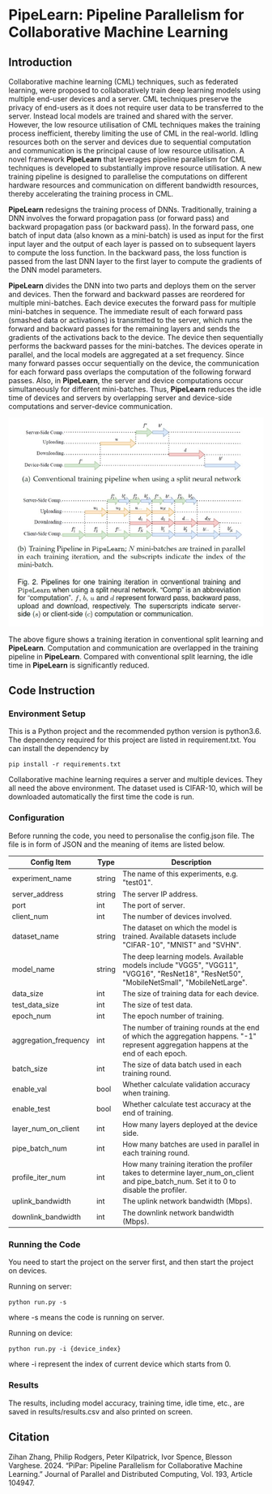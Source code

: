# **PipeLearn**: Pipeline Parallelism for Collaborative Machine Learning

## Introduction

Collaborative machine learning (CML) techniques, such as federated learning, were proposed to collaboratively train deep learning models using multiple end-user devices and a server. CML techniques preserve the privacy of end-users as it does not require user data to be transferred to the server. Instead local models are trained and shared with the server. However, the low resource utilisation of CML techniques makes the training process inefficient, thereby limiting the use of CML in the real-world. Idling resources both on the server and devices due to sequential computation and communication is the principal cause of low resource utilisation. A novel framework **PipeLearn** that leverages pipeline parallelism for CML techniques is developed to substantially improve resource utilisation. A new training pipeline is designed to parallelise the computations on different hardware resources and communication on different bandwidth resources, thereby accelerating the training process in CML.

**PipeLearn** redesigns the training process of DNNs. Traditionally, training a DNN involves the forward propagation pass (or forward pass) and backward propagation pass (or backward pass). In the forward pass, one batch of input data (also known as a mini-batch) is used as input for the first input layer and the output of each layer is passed on to subsequent layers to compute the loss function. In the backward pass, the loss function is passed from the last DNN layer to the first layer to compute the gradients of the DNN model parameters. 

**PipeLearn** divides the DNN into two parts and deploys them on the server and devices. Then the forward and backward passes are reordered for multiple mini-batches. Each device executes the forward pass for multiple mini-batches in sequence. The immediate result of each forward pass (smashed data or activations) is transmitted to the server, which runs the forward and backward passes for the remaining layers and sends the gradients of the activations back to the device. The device then sequentially performs the backward passes for the mini-batches. The devices operate in parallel, and the local models are aggregated at a set frequency. Since many forward passes occur sequentially on the device, the communication for each forward pass overlaps the computation of the following forward passes. Also, in **PipeLearn**, the server and device computations occur simultaneously for different mini-batches. Thus, **PipeLearn** reduces the idle time of devices and servers by overlapping server and device-side computations and server-device communication.

<div align=center>
<img alt="pipelearn" src="figs/pipelearn.jpg" title="pipelearn"/>
</div>

The above figure shows a training iteration in conventional split learning and **PipeLearn**. Computation and communication are overlapped in the training pipeline in **PipeLearn**. Compared with conventional split learning, the idle time in **PipeLearn** is significantly reduced.

## Code Instruction

### Environment Setup

This is a Python project and the recommended python version is python3.6.
The dependency required for this project are listed in requirement.txt. You can install the dependency by

```
pip install -r requirements.txt
```

Collaborative machine learning requires a server and multiple devices. They all need the above environment. The dataset used is CIFAR-10, which will be downloaded automatically the first time the code is run.
### Configuration

Before running the code, you need to personalise the config.json file. The file is in form of JSON and the meaning of items are listed below.

| Config Item           | Type   | Description                                                                                                                              |
|-----------------------|--------|------------------------------------------------------------------------------------------------------------------------------------------|
| experiment_name       | string | The name of this experiments, e.g. "test01".                                                                                             |
| server_address        | string | The server IP address.                                                                                                                   |
| port                  | int    | The port of server.                                                                                                                      |
| client_num            | int    | The number of devices involved.                                                                                                          |
| dataset_name          | string | The dataset on which the model is trained. Available datasets include "CIFAR-10", "MNIST" and "SVHN".                                    |
| model_name            | string | The deep learning models. Available models include "VGG5", "VGG11", "VGG16", "ResNet18", "ResNet50", "MobileNetSmall", "MobileNetLarge". |
| data_size             | int    | The size of training data for each device.                                                                                               |
| test_data_size        | int    | The size of test data.                                                                                                                   |
| epoch_num             | int    | The epoch number of training.                                                                                                            |
| aggregation_frequency | int    | The number of training rounds at the end of which the aggregation happens. "-1" represent aggregation happens at the end of each epoch.  |
| batch_size            | int    | The size of data batch used in each training round.                                                                                      |
| enable_val            | bool   | Whether calculate validation accuracy when training.                                                                                     |
| enable_test           | bool   | Whether calculate test accuracy at the end of training.                                                                                  |
| layer_num_on_client   | int    | How many layers deployed at the device side.                                                                                             |
| pipe_batch_num        | int    | How many batches are used in parallel in each training round.                                                                            |
| profile_iter_num      | int    | How many training iteration the profiler takes to determine layer_num_on_client and pipe_batch_num. Set it to 0 to disable the profiler. |
| uplink_bandwidth      | int    | The uplink network bandwidth (Mbps).                                                                                                     |
| downlink_bandwidth    | int    | The downlink network bandwidth (Mbps).                                                                                                   |

### Running the Code

You need to start the project on the server first, and then start the project on devices.

Running on server:

```
python run.py -s
```

where -s means the code is running on server.

Running on device:

```
python run.py -i {device_index}
```

where -i represent the index of current device which starts from 0.

### Results

The results, including model accuracy, training time, idle time, etc., are saved in results/results.csv and also printed on screen.

## Citation

Zihan Zhang, Philip Rodgers, Peter Kilpatrick, Ivor Spence, Blesson Varghese. 2024. “PiPar: Pipeline Parallelism for Collaborative Machine Learning.” Journal of Parallel and Distributed Computing, Vol. 193, Article 104947.